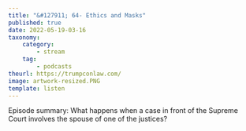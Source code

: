```yaml
---
title: "&#127911; 64- Ethics and Masks"
published: true
date: 2022-05-19-03-16
taxonomy:
    category:
        - stream
    tag:
        - podcasts
theurl: https://trumpconlaw.com/
image: artwork-resized.PNG
template: listen
---
```


Episode summary: What happens when a case in front of the Supreme Court involves the spouse of one of the justices?
